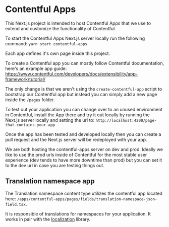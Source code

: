 # Contentful Apps

This Next.js project is intended to host Contentful Apps that we use to extend and customize the functionality of Contentful.

To start the Contentful Apps Next.js server locally run the following command:
`yarn start contentful-apps`

Each app defines it's own page inside this project.

To create a Contentful app you can mostly follow Contentful documentation, here's an example app guide: <https://www.contentful.com/developers/docs/extensibility/app-framework/tutorial/>

The only change is that we aren't using the `create-contentful-app` script to bootstrap our Contentful app but instead you can simply add a new page inside the `/pages` folder.

To test out your application you can change over to an unused environment in Contentful, install the App there and try it out locally by running the Next.js server locally and setting the url to: `http://localhost:4200/page-that-contains-your-app`

Once the app has been tested and developed locally then you can create a pull request and the Next.js server will be redeployed with your app.

We are both hosting the contentful-apps server on dev and prod. Ideally we like to use the prod urls inside of Contentful for the most stable user experience (dev tends to have more downtime than prod) but you can set it to the dev url in case you are testing things out.

## Translation namespace app

The Translation namespace content type utilizes the contentful app located here: `/apps/contentful-apps/pages/fields/translation-namespace-json-field.tsx`.

It is responsible of translations for namespaces for your application. It works in pair with the [localization](/libs/localization/README.md) library.
